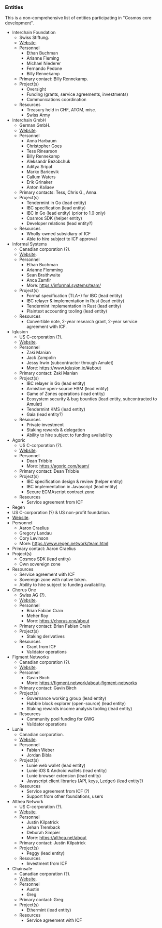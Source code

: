 ### Entities

This is a non-comprehensive list of entities participating in "Cosmos core development".

- Interchain Foundation
  - Swiss Stiftung.
  - [Website](https://interchain.io/).
  - Personnel
    - Ethan Buchman
    - Arianne Fleming
    - Michael Niederer
    - Fernando Pedone
    - Billy Rennekamp
  - Primary contact: Billy Rennekamp.
  - Project(s)
    - Oversight
    - Funding (grants, service agreements, investments)
    - Communications coordination
  - Resources
    - Treasury held in CHF, ATOM, misc.
    - Swiss Army
- Interchain GmbH
  - German GmbH.
  - [Website](https://interchain.berlin).
  - Personnel
    - Anna Harbaum
    - Christopher Goes
    - Tess Rinearson
    - Billy Rennekamp
    - Aleksandr Bezobchuk
    - Aditya Sripal
    - Marko Baricevik
    - Callum Waters
    - Erik Grinaker
    - Anton Kaliaev
  - Primary contacts: Tess, Chris G., Anna.
  - Project(s)
    - Tendermint in Go (lead entity)
    - IBC specification (lead entity)
    - IBC in Go (lead entity) (prior to 1.0 only)
    - Cosmos SDK (helper entity)
    - Developer relations (lead entity?)
  - Resources
    - Wholly-owned subsidiary of ICF
    - Able to hire subject to ICF approval
- Informal Systems
  - Canadian corporation (?).
  - [Website](https://informal.systems).
  - Personnel
    - Ethan Buchman
    - Arianne Flemming
    - Sean Braithwaite
    - Anca Zamfir
    - More: https://informal.systems/team/
  - Project(s)
    - Formal specification (TLA+) for IBC (lead entity)
    - IBC relayer & implementation in Rust (lead entity)
    - Tendermint implementation in Rust (lead entity)
    - Plaintext accounting tooling (lead entity)
  - Resources
    - Convertible note, 2-year research grant, 2-year service agreement with ICF.
- Iqlusion
  - US C-corporation (?).
  - [Website](https://iqlusion.io).
  - Personnel
    - Zaki Manian
    - Jack Zampolin
    - Jessy Irwin (subcontractor through Amulet)
    - More: https://www.iqlusion.io/#about
  - Primary contact: Zaki Manian
  - Project(s)
    - IBC relayer in Go (lead entity)
    - Armistice open-source HSM (lead entity)
    - Game of Zones operations (lead entity)
    - Ecosystem security & bug bounties (lead entity, subcontracted to Amulet)
    - Tendermint KMS (lead entity)
    - Gaia (lead entity?)
  - Resources
    - Private investment
    - Staking rewards & delegation
    - Ability to hire subject to funding availability
- Agoric
  - US C-corporation (?).
  - [Website](https://agoric.com/).
  - Personnel
    - Dean Tribble
    - More: https://agoric.com/team/
  - Primary contact: Dean Tribble
  - Project(s)
    - IBC specification design & review (helper entity)
    - IBC implementation in Javascript (lead entity)
    - Secure ECMAscript contract zone
  - Resources
    - Service agreement from ICF
-  Regen
  - US C-corporation (?) & US non-profit foundation.
  - [Website](https://regen.network).
  - Personnel
    - Aaron Craelius
    - Gregory Landau
    - Cory Levinson
    - More: https://www.regen.network/team.html
  - Primary contact: Aaron Craelius
  - Project(s)
    - Cosmos SDK (lead entity)
    - Own sovereign zone
  - Resources
    - Service agreement with ICF
    - Sovereign zone with native token.
    - Ability to hire subject to funding availability.
- Chorus One
  - Swiss AG (?).
  - [Website](https://chorus.one).
  - Personnel
    - Brian Fabian Crain
    - Meher Roy
    - More: https://chorus.one/about
  - Primary contact: Brian Fabian Crain
  - Project(s)
    - Staking derivatives
  - Resources
    - Grant from ICF
    - Validator operations
- Figment Networks
  - Canadian corporation (?).
  - [Website](https://figment.network/).
  - Personnel
    - Gavin Birch
    - More: https://figment.network/about-figment-networks
  - Primary contact: Gavin Birch
  - Project(s)
    - Governance working group (lead entity)
    - Hubble block explorer (open-source) (lead entity)
    - Staking rewards income analysis tooling (lead entity)
  - Resources
    - Community pool funding for GWG
    - Validator operations
- Lunie
  - Canadian corporation.
  - [Website](https://lunie.io).
  - Personnel
    - Fabian Weber
    - Jordan Bibla
  - Project(s)
    - Lunie web wallet (lead entity)
    - Lunie iOS & Android wallets (lead entity)
    - Lunie browser extension (lead entity)
    - Javascript client libraries (API, keys, Ledger) (lead entity?)
  - Resources
    - Service agreement from ICF (?)
    - Support from other foundations, users
- Althea Network
  - US C-corporation (?).
  - [Website](https://althea.net/).
  - Personnel
    - Justin Kilpatrick
    - Jehan Tremback
    - Deborah Simpier
    - More: https://althea.net/about
  - Primary contact: Justin Kilpatrick
  - Project(s)
    - Peggy (lead entity)
  - Resources
    - Investment from ICF
- Chainsafe
  - Canadian corporation (?).
  - [Website](https://chainsafe.io/#about).
  - Personnel
    - Austin
    - Greg
  - Primary contact: Greg
  - Project(s)
    - Ethermint (lead entity)
  - Resources
    - Service agreement with ICF
